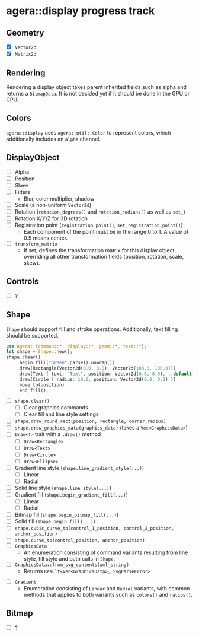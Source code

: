 # agera::display progress track

## Geometry

* [x] `Vector2d`
* [x] `Matrix2d`

## Rendering

Rendering a display object takes parent inherited fields such as alpha and returns a `BitmapData`. It is not decided yet if it should be done in the GPU or CPU.

## Colors

`agera::display` uses `agera::util::Color` to represent colors, which additionally includes an `alpha` channel.

## DisplayObject

* [ ] Alpha
* [ ] Position
* [ ] Skew
* [ ] Filters
  - Blur, color multiplier, shadow
* [ ] Scale (a non-uniform `Vector2d`)
* [ ] Rotation (`rotation_degrees()` and `rotation_radians()` as well as `set_`)
* [ ] Rotation X/Y/Z for 3D rotation
* [ ] Registration point (`registration_point()`, `set_registration_point()`)
  - Each component of the point must be in the range 0 to 1. A value of 0.5 means center.
* [ ] `transform_matrix`
  - If set, defines the transformation matrix for this display object, overriding all other transformation fields (position, rotation, scale, skew).

## Controls

* [ ] ?

## Shape

`Shape` should support fill and stroke operations. Additionally, text filling should be supported.

```rust
use agera::{common::*, display::*, geom::*, text::*};
let shape = Shape::new();
shape.clear()
    .begin_fill("green".parse().unwrap())
    .draw(Rectangle(Vector2d(0.0, 0.0), Vector2d(100.0, 100.0)))
    .draw(Text { text: "Text", position: Vector2d(0.0, 0.0), ..default() })
    .draw(Circle { radius: 10.0, position: Vector2d(0.0, 0.0) })
    .move_to(position)
    .end_fill();
```

* [ ] `shape.clear()`
  - [ ] Clear graphics commands
  - [ ] Clear fill and line style settings
* [ ] `shape.draw_round_rect(position, rectangle, corner_radius)`
* [ ] `shape.draw_graphics_data(graphics_data)` (takes a `Vec<GraphicsData>`)
* [ ] `Draw<T>` trait with a `.draw()` method
  - [ ] `Draw<Rectangle>`
  - [ ] `Draw<Text>`
  - [ ] `Draw<Circle>`
  - [ ] `Draw<Ellipse>`
* [ ] Gradient line style (`shape.line_gradient_style(...)`)
  - [ ] Linear
  - [ ] Radial
* [ ] Solid line style (`shape.line_style(...)`)
* [ ] Gradient fill (`shape.begin_gradient_fill(...)`)
  - [ ] Linear
  - [ ] Radial
* [ ] Bitmap fill (`shape.begin_bitmap_fill(...)`)
* [ ] Solid fill (`shape.begin_fill(...)`)
* [ ] `shape.cubic_curve_to(control_1_position, control_2_position, anchor_position)`
* [ ] `shape.curve_to(control_position, anchor_position)`
* [ ] `GraphicsData`
  - An enumeration consisting of command variants resulting from line style, fill style and path calls in `Shape`.
* [ ] `GraphicsData::from_svg_contents(xml_string)`
  - Returns `Result<Vec<GraphicsData>, SvgParseError>`
- [ ] `Gradient`
  - Enumeration consisting of `Linear` and `Radial` variants, with common methods that applies to both variants such as `colors()` and `ratios()`.

## Bitmap

* [ ] ?